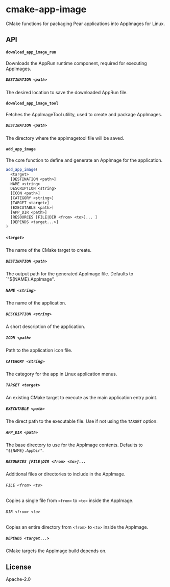 # cmake-app-image
CMake functions for packaging Pear applications into AppImages for Linux.

## API

#### `download_app_image_run`
Downloads the AppRun runtime component, required for executing AppImages.

##### `DESTINATION <path>`
The desired location to save the downloaded AppRun file.

#### `download_app_image_tool`
Fetches the AppImageTool utility, used to create and package AppImages.

##### `DESTINATION <path>`
The directory where the appimagetool file will be saved.

#### `add_app_image`
The core function to define and generate an AppImage for the application.

```cmake
add_app_image(
  <target> 
  [DESTINATION <path>] 
  NAME <string> 
  DESCRIPTION <string> 
  [ICON <path>] 
  [CATEGORY <string>]
  [TARGET <target>]
  [EXECUTABLE <path>]
  [APP_DIR <path>]
  [RESOURCES [FILE|DIR <from> <to>]... ]
  [DEPENDS <target...>]
)
```

##### `<target>` 
The name of the CMake target to create.

##### `DESTINATION <path>`
The output path for the generated AppImage file. Defaults to `"${NAME}.AppImage".

##### `NAME <string>`
The name of the application.

##### `DESCRIPTION <string>`
A short description of the application.

##### `ICON <path>`
Path to the application icon file.

##### `CATEGORY <string>`
The category for the app in Linux application menus.

##### `TARGET <target>`
An existing CMake target to execute as the main application entry point.

##### `EXECUTABLE <path>`
The direct path to the executable file. Use if not using the `TARGET` option.

##### `APP_DIR <path>`
The base directory to use for the AppImage contents. Defaults to `"${NAME}.AppDir"`.

##### `RESOURCES [FILE|DIR <from> <to>]...`
Additional files or directories to include in the AppImage.

###### `FILE <from> <to>`
Copies a single file from `<from>` to `<to>` inside the AppImage.

###### `DIR <from> <to>`
Copies an entire directory from `<from>` to `<to>` inside the AppImage.

##### `DEPENDS <target...>`
CMake targets the AppImage build depends on.

## License

Apache-2.0
